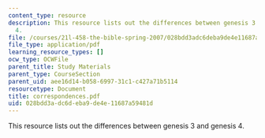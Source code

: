 ```yaml
---
content_type: resource
description: This resource lists out the differences between genesis 3 and genesis
  4.
file: /courses/21l-458-the-bible-spring-2007/028bdd3adc6deba9de4e11687a59481d_correspondences.pdf
file_type: application/pdf
learning_resource_types: []
ocw_type: OCWFile
parent_title: Study Materials
parent_type: CourseSection
parent_uid: aee16d14-b058-6997-31c1-c427a71b5114
resourcetype: Document
title: correspondences.pdf
uid: 028bdd3a-dc6d-eba9-de4e-11687a59481d
---
```

This resource lists out the differences between genesis 3 and genesis 4.

